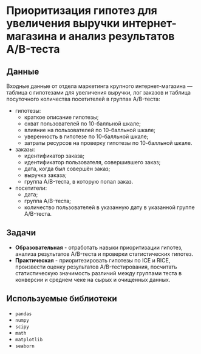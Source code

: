 # Приоритизация гипотез для увеличения выручки интернет-магазина и анализ результатов A/B-теста

## Данные
Входные данные от отдела маркетинга крупного интернет-магазина — таблица с гипотезами для увеличения выручки, лог заказов и таблица посуточного количества посетителей в группах A/B-теста:
- гипотезы:
    - краткое описание гипотезы;
    - охват пользователей по 10-балльной шкале;
    - влияние на пользователей по 10-балльной шкале;
    - уверенность в гипотезе по 10-балльной шкале;
    - затраты ресурсов на проверку гипотезы по 10-балльной шкале.
- заказы:
    - идентификатор заказа;
    - идентификатор пользователя, совершившего заказ;
    - дата, когда был совершён заказ;
    - выручка заказа;
    - группа A/B-теста, в которую попал заказ.
- посетители:
    - дата;
    - группа A/B-теста;
    - количество пользователей в указанную дату в указанной группе A/B-теста.

## Задачи
- **Образовательная** - отработать навыки приоритизации гипотез, анализа результатов A/B-теста и проверки статистических гипотез.
- **Практическая** - приоритезировать гипотезы по ICE и RICE, произвести оценку результатов A/B-тестирования, посчитать статистическую значимость различий между группами теста в конверсии и среднем чеке на сырых и очищенных данных.

## Используемые библиотеки
- `pandas`
- `numpy`
- `scipy`
- `math`
- `matplotlib`
- `seaborn`
